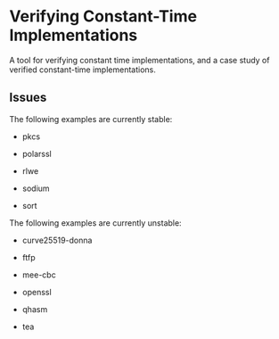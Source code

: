 # Verifying Constant-Time Implementations

A tool for verifying constant time implementations, and a case study of
verified constant-time implementations.

## Issues

The following examples are currently stable:

* pkcs

* polarssl

* rlwe

* sodium

* sort

The following examples are currently unstable:

* curve25519-donna

* ftfp

* mee-cbc

* openssl

* qhasm

* tea
